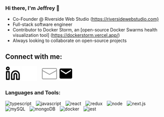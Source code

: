 ### Hi there, I'm Jeffrey 👋

- Co-Founder @ Riverside Web Studio (https://riversidewebstudio.com}
- Full-stack software engineer
- Contributor to Docker Storm, an [open-source Docker Swarms health visualization tool] (https://dockerstorm.vercel.app/)
- Always looking to collaborate on open-source projects


## Connect with me:
[![linkedin](./img/linkedin-light.svg)](https://www.linkedin.com/in/jeffreycplee/#gh-light-mode-only)
[![linkedin](./img/linkedin-dark.svg)](https://www.linkedin.com/in/jeffreycplee/#gh-dark-mode-only)
&nbsp;&nbsp;
[![email](./img/email-dark.svg)](mailto:jeffreyclee@gmail.com#gh-dark-mode-only)
[![email](./img/email-light.svg)](mailto:jeffreyclee@gmail.com#gh-light-mode-only)

### Languages and Tools:
<img alt="typescript" width="26px" style="padding-right:10px" src="https://cdn.jsdelivr.net/gh/devicons/devicon/icons/typescript/typescript-original.svg" />  <img alt="javascript" width="26px" style="padding-right:10px" src="https://cdn.jsdelivr.net/gh/devicons/devicon/icons/javascript/javascript-original.svg" />  <img alt="react" width="26px" style="padding-right:10px" src="https://cdn.jsdelivr.net/gh/devicons/devicon/icons/react/react-original-wordmark.svg" /> <img alt="redux" width="26px" style="padding-right:10px" src="https://cdn.jsdelivr.net/gh/devicons/devicon/icons/redux/redux-original.svg" /> <img alt="node" width="26px" style="padding-right:10px" src="https://cdn.jsdelivr.net/gh/devicons/devicon/icons/nodejs/nodejs-original-wordmark.svg" />
<img alt="next.js" width="26px" style="padding-right:10px" src="https://cdn.jsdelivr.net/gh/devicons/devicon/icons/nextjs/nextjs-line.svg" />
<img alt="mySQL" width="26px" style="padding-right:10px" src="https://cdn.jsdelivr.net/gh/devicons/devicon/icons/mysql/mysql-original-wordmark.svg" />
<img alt="mongoDB" width="26px" style="padding-right:10px" src="https://cdn.jsdelivr.net/gh/devicons/devicon/icons/mongodb/mongodb-original-wordmark.svg" />
<img alt="docker" width="26px" style="padding-right:10px" src="https://cdn.jsdelivr.net/gh/devicons/devicon/icons/docker/docker-plain-wordmark.svg" />
<img alt="jest" width="26px" style="padding-right:10px" src="https://cdn.jsdelivr.net/gh/devicons/devicon/icons/jest/jest-plain.svg" />
